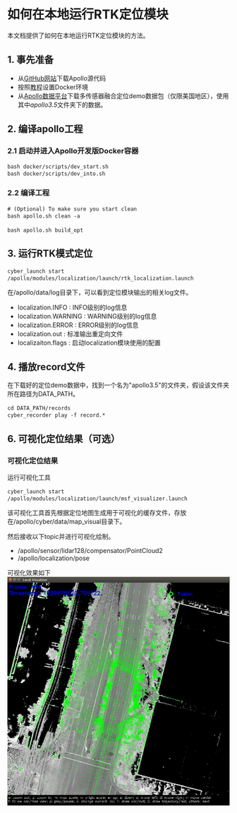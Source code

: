 # 如何在本地运行RTK定位模块

本文档提供了如何在本地运行RTK定位模块的方法。

## 1. 事先准备
 - 从[GitHub网站](https://github.com/ApolloAuto/apollo)下载Apollo源代码
 - 按照[教程](../quickstart/apollo_software_installation_guide.md)设置Docker环境
 - 从[Apollo数据平台](http://data.apollo.auto/?name=sensor%20data&data_key=multisensor&data_type=1&locale=en-us&lang=en)下载多传感器融合定位demo数据包（仅限美国地区），使用其中*apollo3.5*文件夹下的数据。

## 2. 编译apollo工程

### 2.1 启动并进入Apollo开发版Docker容器

```
bash docker/scripts/dev_start.sh
bash docker/scripts/dev_into.sh
```

### 2.2 编译工程
```
# (Optional) To make sure you start clean
bash apollo.sh clean -a

bash apollo.sh build_opt
```

## 3. 运行RTK模式定位
```
cyber_launch start /apollo/modules/localization/launch/rtk_localization.launch
```

在/apollo/data/log目录下，可以看到定位模块输出的相关log文件。

 - localization.INFO : INFO级别的log信息
 - localization.WARNING : WARNING级别的log信息
 - localization.ERROR : ERROR级别的log信息
 - localization.out : 标准输出重定向文件
 - localizaiton.flags : 启动localization模块使用的配置

## 4. 播放record文件

在下载好的定位demo数据中，找到一个名为"apollo3.5"的文件夹，假设该文件夹所在路径为DATA_PATH。
```
cd DATA_PATH/records
cyber_recorder play -f record.*
```

## 6. 可视化定位结果（可选）

### 可视化定位结果
运行可视化工具

```
cyber_launch start /apollo/modules/localization/launch/msf_visualizer.launch
```
该可视化工具首先根据定位地图生成用于可视化的缓存文件，存放在/apollo/cyber/data/map_visual目录下。

然后接收以下topic并进行可视化绘制。

 - /apollo/sensor/lidar128/compensator/PointCloud2
 - /apollo/localization/pose

可视化效果如下
![1](images/rtk_localization/online_visualizer.png)
